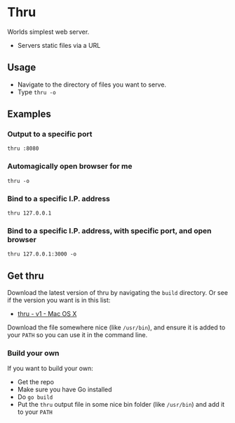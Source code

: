 # Thru

Worlds simplest web server.

  * Servers static files via a URL

## Usage

  * Navigate to the directory of files you want to serve.
  * Type `thru -o`

## Examples

### Output to a specific port

    thru :8080

### Automagically open browser for me

    thru -o

### Bind to a specific I.P. address

    thru 127.0.0.1

### Bind to a specific I.P. address, with specific port, and open browser

    thru 127.0.0.1:3000 -o

## Get thru

Download the latest version of thru by navigating the `build` directory.  Or see if the version you want is in this list:

  * [thru - v1 - Mac OS X](https://github.com/stretchrcom/thru/blob/master/build/Mac%20OS%20X/v1/thru.zip?raw=true)

Download the file somewhere nice (like `/usr/bin`), and ensure it is added to your `PATH` so you can use it in the command line.

### Build your own

If you want to build your own:

  * Get the repo
  * Make sure you have Go installed
  * Do `go build`
  * Put the `thru` output file in some nice bin folder (like `/usr/bin`) and add it to your `PATH`
